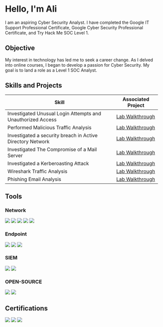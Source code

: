 # Hello, I'm Ali

I am an aspiring Cyber Security Analyst. I have completed the Google IT Support Professional Certificate, Google Cyber Security Professional Certificate, and Try Hack Me SOC Level 1. 

## Objective

My interest in technology has led me to seek a career change. As I delved into online courses, I began to develop a passion for Cyber Security. My goal is to land a role as a Level 1 SOC Analyst. 

## Skills and Projects

| Skill                                         | Associated Project         |
|-----------------------------------------------|----------------------------|
| Investigated Unusual Login Attempts and Unauthorized Access     | <a href="https://github.com/timsar-am/Investigated-Unusual-Login-Attempts-and-Unauthorized-Access/tree/main">Lab Walkthrough</a>|
| Performed Malicious Traffic Analysis   | <a href="https://github.com/timsar-am/MalwareTrafficAnalysis">Lab Walkthrough</a>|
| Investigated a security breach in Active Directory Network   | <a href="https://github.com/timsar-am/InvestigatingASecurityBreachInActiveDirectoryNetwork/tree/main">Lab Walkthrough</a>|
| Investigated The Compromise of a Mail Server                | <a href="https://github.com/timsar-am/CompromiseOfMailServer/tree/main">Lab Walkthrough</a>|
| Investigated a Kerberoasting Attack | <a href="https://github.com/timsar-am/InvestigatingASecurityBreachInActiveDirectoryNetwork/tree/main">Lab Walkthrough</a>|
| Wireshark Traffic Analysis             | <a href="https://github.com/timsar-am/InvestigatingASecurityBreachInActiveDirectoryNetwork/tree/main">Lab Walkthrough</a>|
| Phishing Email Analysis | <a href="https://github.com/timsar-am/InvestigatingASecurityBreachInActiveDirectoryNetwork/tree/main">Lab Walkthrough</a>|
## Tools

### Network
<div>
    <img src="https://img.shields.io/badge/-Wireshark-1679A7?&style=for-the-badge&logo=Wireshark&logoColor=white" />
    <img src="https://img.shields.io/badge/-Suricata-EF3B2D?&style=for-the-badge&logo=Suricata&logoColor=white" />
  <img src="https://img.shields.io/badge/NETWORKMINER-black" />
  <img src="https://img.shields.io/badge/ZUI%20(BRIM)-orange" />
  <img src="https://img.shields.io/badge/SNORT-pink" />
</div>

### Endpoint
<div>
    <img src="https://img.shields.io/badge/-Velociraptor-4B275F?&style=for-the-badge&logo=Velociraptor&logoColor=white" />
  <img src="https://img.shields.io/badge/PORTMASTER-green" />
  <img src="https://img.shields.io/badge/MICROSOFT%20DEFENDER%20-blue" />
</div>

### SIEM
<div>
    <img src="https://img.shields.io/badge/-Splunk-000000?&style=for-the-badge&logo=Splunk&logoColor=white" />
    <img src="https://img.shields.io/badge/-Elastic-005571?&style=for-the-badge&logo=Elastic&logoColor=white" />
</div>

### OPEN-SOURCE

<div>
    <img src="https://img.shields.io/badge/VIRUSTOTAL-blue" />
    <img src="https://img.shields.io/badge/CYBERCHEF-white" />
</div>


## Certifications

<div>
<img src="https://img.shields.io/badge/GOOGLE%20CYBER%20SECURITY%20PROFESSIONAL-yellow" />
<img src="https://img.shields.io/badge/TRY%20HACK%20ME%20SOC%20LEVEL%201-purple" />
<img src="https://img.shields.io/badge/GOOGLE%20IT%20SUPPORT%20PROFESSIONAL-%20brown" />
</div>
